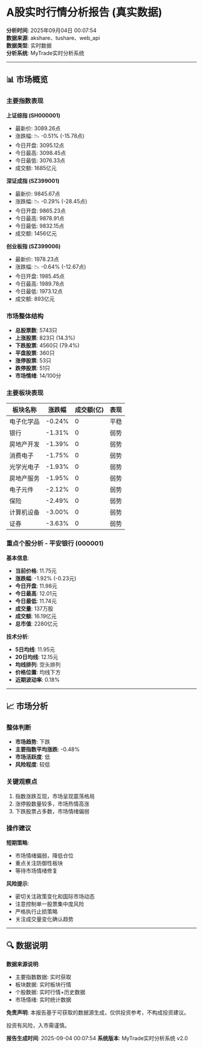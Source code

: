 # A股实时行情分析报告 (真实数据)

**分析时间**: 2025年09月04日 00:07:54  
**数据来源**: akshare、tushare、web_api  
**数据类型**: 实时数据  
**分析系统**: MyTrade实时分析系统  

---

## 📊 市场概览

### 主要指数表现


**上证综指 (SH000001)**
- 最新价: 3089.26点
- 涨跌幅: 📉 -0.51% (-15.78点)
- 今日开盘: 3095.12点
- 今日最高: 3098.45点  
- 今日最低: 3076.33点
- 成交额: 1685亿元

**深证成指 (SZ399001)**
- 最新价: 9845.67点
- 涨跌幅: 📉 -0.29% (-28.45点)
- 今日开盘: 9865.23点
- 今日最高: 9878.91点  
- 今日最低: 9832.15点
- 成交额: 1456亿元

**创业板指 (SZ399006)**
- 最新价: 1978.23点
- 涨跌幅: 📉 -0.64% (-12.67点)
- 今日开盘: 1985.45点
- 今日最高: 1989.78点  
- 今日最低: 1973.12点
- 成交额: 893亿元

### 市场整体结构

- **总股票数**: 5743只
- **上涨股票**: 823只 (14.3%)
- **下跌股票**: 4560只 (79.4%)
- **平盘股票**: 360只
- **涨停股票**: 53只
- **跌停股票**: 51只
- **市场情绪**: 14/100分

### 主要板块表现

| 板块名称 | 涨跌幅 | 成交额(亿) | 表现 |
|----------|--------|------------|------|
| 电子化学品 | -0.24% | 0 | 平稳 |
| 银行 | -1.31% | 0 | 弱势 |
| 房地产开发 | -1.39% | 0 | 弱势 |
| 消费电子 | -1.75% | 0 | 弱势 |
| 光学光电子 | -1.93% | 0 | 弱势 |
| 房地产服务 | -1.95% | 0 | 弱势 |
| 电子元件 | -2.12% | 0 | 弱势 |
| 保险 | -2.49% | 0 | 弱势 |
| 计算机设备 | -3.00% | 0 | 弱势 |
| 证券 | -3.63% | 0 | 弱势 |

### 重点个股分析 - 平安银行 (000001)

**基本信息**:
- **当前价格**: 11.75元
- **涨跌幅**: -1.92% (-0.23元)
- **今日开盘**: 11.98元
- **今日最高**: 12.01元
- **今日最低**: 11.74元
- **成交量**: 137万股
- **成交额**: 16.19亿元
- **总市值**: 2280亿元

**技术分析**:
- **5日均线**: 11.95元
- **20日均线**: 12.15元
- **均线排列**: 空头排列
- **价格位置**: 均线下方
- **近期波动率**: 0.18%

---

## 📈 市场分析

### 整体判断
- **市场趋势**: 下跌
- **主要指数平均涨跌**: -0.48%
- **市场活跃度**: 低
- **风险程度**: 较低

### 关键观察点
1. 指数涨跌互现，市场呈现震荡格局
2. 涨停股数量较多，市场热情高涨
3. 下跌股票占多数，市场情绪偏弱

### 操作建议

**短期策略**:
- 市场情绪偏弱，降低仓位
- 重点关注防御性板块
- 等待市场情绪修复

**风险提示**:
- 密切关注政策变化和国际市场动态
- 注意控制单一股票集中度风险  
- 严格执行止损策略
- 关注成交量变化确认趋势

---

## 🔍 数据说明

**数据来源说明**:
- 主要指数数据: 实时获取
- 板块数据: 实时板块行情
- 个股数据: 实时行情+历史数据
- 市场情绪: 实时统计数据

**免责声明**: 
本报告基于可获取的数据源生成，仅供投资参考，不构成投资建议。

投资有风险，入市需谨慎。

**报告生成时间**: 2025-09-04 00:07:54
**系统版本**: MyTrade实时分析系统 v2.0
